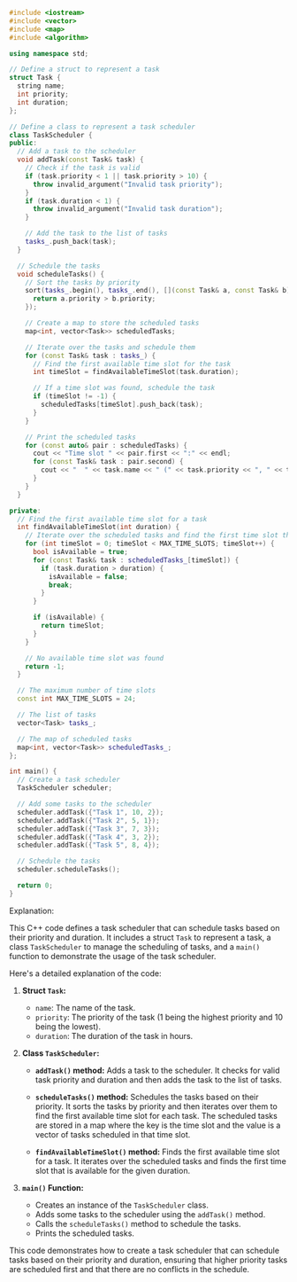 ```c++
#include <iostream>
#include <vector>
#include <map>
#include <algorithm>

using namespace std;

// Define a struct to represent a task
struct Task {
  string name;
  int priority;
  int duration;
};

// Define a class to represent a task scheduler
class TaskScheduler {
public:
  // Add a task to the scheduler
  void addTask(const Task& task) {
    // Check if the task is valid
    if (task.priority < 1 || task.priority > 10) {
      throw invalid_argument("Invalid task priority");
    }
    if (task.duration < 1) {
      throw invalid_argument("Invalid task duration");
    }

    // Add the task to the list of tasks
    tasks_.push_back(task);
  }

  // Schedule the tasks
  void scheduleTasks() {
    // Sort the tasks by priority
    sort(tasks_.begin(), tasks_.end(), [](const Task& a, const Task& b) {
      return a.priority > b.priority;
    });

    // Create a map to store the scheduled tasks
    map<int, vector<Task>> scheduledTasks;

    // Iterate over the tasks and schedule them
    for (const Task& task : tasks_) {
      // Find the first available time slot for the task
      int timeSlot = findAvailableTimeSlot(task.duration);

      // If a time slot was found, schedule the task
      if (timeSlot != -1) {
        scheduledTasks[timeSlot].push_back(task);
      }
    }

    // Print the scheduled tasks
    for (const auto& pair : scheduledTasks) {
      cout << "Time slot " << pair.first << ":" << endl;
      for (const Task& task : pair.second) {
        cout << "  " << task.name << " (" << task.priority << ", " << task.duration << ")" << endl;
      }
    }
  }

private:
  // Find the first available time slot for a task
  int findAvailableTimeSlot(int duration) {
    // Iterate over the scheduled tasks and find the first time slot that is available
    for (int timeSlot = 0; timeSlot < MAX_TIME_SLOTS; timeSlot++) {
      bool isAvailable = true;
      for (const Task& task : scheduledTasks_[timeSlot]) {
        if (task.duration > duration) {
          isAvailable = false;
          break;
        }
      }

      if (isAvailable) {
        return timeSlot;
      }
    }

    // No available time slot was found
    return -1;
  }

  // The maximum number of time slots
  const int MAX_TIME_SLOTS = 24;

  // The list of tasks
  vector<Task> tasks_;

  // The map of scheduled tasks
  map<int, vector<Task>> scheduledTasks_;
};

int main() {
  // Create a task scheduler
  TaskScheduler scheduler;

  // Add some tasks to the scheduler
  scheduler.addTask({"Task 1", 10, 2});
  scheduler.addTask({"Task 2", 5, 1});
  scheduler.addTask({"Task 3", 7, 3});
  scheduler.addTask({"Task 4", 3, 2});
  scheduler.addTask({"Task 5", 8, 4});

  // Schedule the tasks
  scheduler.scheduleTasks();

  return 0;
}
```

Explanation:

This C++ code defines a task scheduler that can schedule tasks based on their priority and duration. It includes a struct `Task` to represent a task, a class `TaskScheduler` to manage the scheduling of tasks, and a `main()` function to demonstrate the usage of the task scheduler.

Here's a detailed explanation of the code:

1. **Struct `Task`:**

   - `name`: The name of the task.
   - `priority`: The priority of the task (1 being the highest priority and 10 being the lowest).
   - `duration`: The duration of the task in hours.

2. **Class `TaskScheduler`:**

   - **`addTask()` method:** Adds a task to the scheduler. It checks for valid task priority and duration and then adds the task to the list of tasks.

   - **`scheduleTasks()` method:** Schedules the tasks based on their priority. It sorts the tasks by priority and then iterates over them to find the first available time slot for each task. The scheduled tasks are stored in a map where the key is the time slot and the value is a vector of tasks scheduled in that time slot.

   - **`findAvailableTimeSlot()` method:** Finds the first available time slot for a task. It iterates over the scheduled tasks and finds the first time slot that is available for the given duration.

3. **`main()` Function:**

   - Creates an instance of the `TaskScheduler` class.
   - Adds some tasks to the scheduler using the `addTask()` method.
   - Calls the `scheduleTasks()` method to schedule the tasks.
   - Prints the scheduled tasks.

This code demonstrates how to create a task scheduler that can schedule tasks based on their priority and duration, ensuring that higher priority tasks are scheduled first and that there are no conflicts in the schedule.